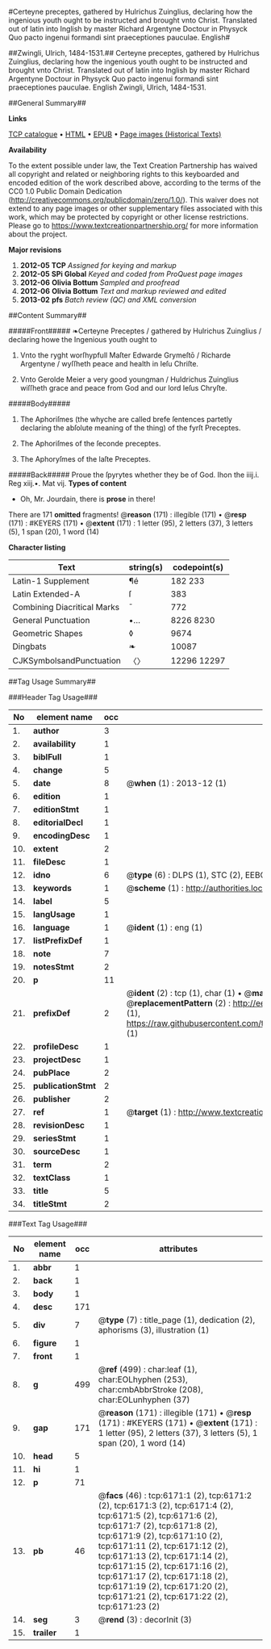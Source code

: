 #Certeyne preceptes, gathered by Hulrichus Zuinglius, declaring how the ingenious youth ought to be instructed and brought vnto Christ. Translated out of latin into Inglish by master Richard Argentyne Doctour in Physyck Quo pacto ingenui formandi sint praeceptiones pauculae. English#

##Zwingli, Ulrich, 1484-1531.##
Certeyne preceptes, gathered by Hulrichus Zuinglius, declaring how the ingenious youth ought to be instructed and brought vnto Christ. Translated out of latin into Inglish by master Richard Argentyne Doctour in Physyck
Quo pacto ingenui formandi sint praeceptiones pauculae. English
Zwingli, Ulrich, 1484-1531.

##General Summary##

**Links**

[TCP catalogue](http://www.ota.ox.ac.uk/tcp/)  • 
[HTML](http://tei.it.ox.ac.uk/tcp/Texts-HTML/free/A15/A15875.html)  • 
[EPUB](http://tei.it.ox.ac.uk/tcp/Texts-EPUB/free/A15/A15875.epub) • 
[Page images (Historical Texts)](https://historicaltexts.jisc.ac.uk/eebo-99841578e)

**Availability**

To the extent possible under law, the Text Creation Partnership has waived all copyright and related or neighboring rights to this keyboarded and encoded edition of the work described above, according to the terms of the CC0 1.0 Public Domain Dedication (http://creativecommons.org/publicdomain/zero/1.0/). This waiver does not extend to any page images or other supplementary files associated with this work, which may be protected by copyright or other license restrictions. Please go to https://www.textcreationpartnership.org/ for more information about the project.

**Major revisions**

1. __2012-05__ __TCP__ *Assigned for keying and markup*
1. __2012-05__ __SPi Global__ *Keyed and coded from ProQuest page images*
1. __2012-06__ __Olivia Bottum__ *Sampled and proofread*
1. __2012-06__ __Olivia Bottum__ *Text and markup reviewed and edited*
1. __2013-02__ __pfs__ *Batch review (QC) and XML conversion*

##Content Summary##

#####Front#####
❧Certeyne Preceptes / gathered by Hulrichus Zuinglius / declaring howe the Ingenious youth ought to 
1. Vnto the ryght worſhypfull Maſter Edwarde Grymeſtō / Richarde Argentyne / wyſſheth peace and health in Ieſu Chriſte.

1. Vnto Gerolde Meier a very good youngman / Huldrichus Zuinglius wiſſheth grace and peace from God and our lord Ieſus Chryſte.

#####Body#####

1. The Aphoriſmes (the whyche are called brefe ſentences partetly declaring the abſolute meaning of the thing) of the fyrſt Preceptes.

1. The Aphoriſmes of the ſeconde preceptes.

1. The Aphoryſmes of the laſte Preceptes.

#####Back#####
Proue the ſpyrytes whether they be of God. Ihon the iiij.i. Reg xiij.•. Mat vij.
**Types of content**

  * Oh, Mr. Jourdain, there is **prose** in there!

There are 171 **omitted** fragments! 
 @__reason__ (171) : illegible (171)  •  @__resp__ (171) : #KEYERS (171)  •  @__extent__ (171) : 1 letter (95), 2 letters (37), 3 letters (5), 1 span (20), 1 word (14)

**Character listing**


|Text|string(s)|codepoint(s)|
|---|---|---|
|Latin-1 Supplement|¶é|182 233|
|Latin Extended-A|ſ|383|
|Combining             Diacritical Marks|̄|772|
|General Punctuation|•…|8226 8230|
|Geometric Shapes|◊|9674|
|Dingbats|❧|10087|
|CJKSymbolsandPunctuation|〈〉|12296 12297|

##Tag Usage Summary##

###Header Tag Usage###

|No|element name|occ|attributes|
|---|---|---|---|
|1.|__author__|3||
|2.|__availability__|1||
|3.|__biblFull__|1||
|4.|__change__|5||
|5.|__date__|8| @__when__ (1) : 2013-12 (1)|
|6.|__edition__|1||
|7.|__editionStmt__|1||
|8.|__editorialDecl__|1||
|9.|__encodingDesc__|1||
|10.|__extent__|2||
|11.|__fileDesc__|1||
|12.|__idno__|6| @__type__ (6) : DLPS (1), STC (2), EEBO-CITATION (1), PROQUEST (1), VID (1)|
|13.|__keywords__|1| @__scheme__ (1) : http://authorities.loc.gov/ (1)|
|14.|__label__|5||
|15.|__langUsage__|1||
|16.|__language__|1| @__ident__ (1) : eng (1)|
|17.|__listPrefixDef__|1||
|18.|__note__|7||
|19.|__notesStmt__|2||
|20.|__p__|11||
|21.|__prefixDef__|2| @__ident__ (2) : tcp (1), char (1)  •  @__matchPattern__ (2) : ([0-9\-]+):([0-9IVX]+) (1), (.+) (1)  •  @__replacementPattern__ (2) : http://eebo.chadwyck.com/downloadtiff?vid=$1&page=$2 (1), https://raw.githubusercontent.com/textcreationpartnership/Texts/master/tcpchars.xml#$1 (1)|
|22.|__profileDesc__|1||
|23.|__projectDesc__|1||
|24.|__pubPlace__|2||
|25.|__publicationStmt__|2||
|26.|__publisher__|2||
|27.|__ref__|1| @__target__ (1) : http://www.textcreationpartnership.org/docs/. (1)|
|28.|__revisionDesc__|1||
|29.|__seriesStmt__|1||
|30.|__sourceDesc__|1||
|31.|__term__|2||
|32.|__textClass__|1||
|33.|__title__|5||
|34.|__titleStmt__|2||


###Text Tag Usage###

|No|element name|occ|attributes|
|---|---|---|---|
|1.|__abbr__|1||
|2.|__back__|1||
|3.|__body__|1||
|4.|__desc__|171||
|5.|__div__|7| @__type__ (7) : title_page (1), dedication (2), aphorisms (3), illustration (1)|
|6.|__figure__|1||
|7.|__front__|1||
|8.|__g__|499| @__ref__ (499) : char:leaf (1), char:EOLhyphen (253), char:cmbAbbrStroke (208), char:EOLunhyphen (37)|
|9.|__gap__|171| @__reason__ (171) : illegible (171)  •  @__resp__ (171) : #KEYERS (171)  •  @__extent__ (171) : 1 letter (95), 2 letters (37), 3 letters (5), 1 span (20), 1 word (14)|
|10.|__head__|5||
|11.|__hi__|1||
|12.|__p__|71||
|13.|__pb__|46| @__facs__ (46) : tcp:6171:1 (2), tcp:6171:2 (2), tcp:6171:3 (2), tcp:6171:4 (2), tcp:6171:5 (2), tcp:6171:6 (2), tcp:6171:7 (2), tcp:6171:8 (2), tcp:6171:9 (2), tcp:6171:10 (2), tcp:6171:11 (2), tcp:6171:12 (2), tcp:6171:13 (2), tcp:6171:14 (2), tcp:6171:15 (2), tcp:6171:16 (2), tcp:6171:17 (2), tcp:6171:18 (2), tcp:6171:19 (2), tcp:6171:20 (2), tcp:6171:21 (2), tcp:6171:22 (2), tcp:6171:23 (2)|
|14.|__seg__|3| @__rend__ (3) : decorInit (3)|
|15.|__trailer__|1||
